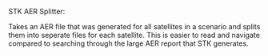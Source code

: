 STK AER Splitter:

Takes an AER file that was generated for all satellites in a scenario and splits them into seperate files for each satellite. This is easier to read and navigate compared to searching through the large AER report that STK generates.